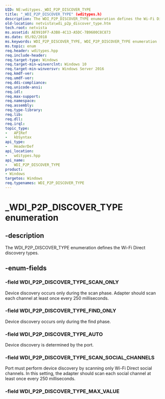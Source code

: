 ```yaml
---
UID: NE:wditypes._WDI_P2P_DISCOVER_TYPE
title: "_WDI_P2P_DISCOVER_TYPE" (wditypes.h)
description: The WDI_P2P_DISCOVER_TYPE enumeration defines the Wi-Fi Direct discovery types.
old-location: netvista\wdi_p2p_discover_type.htm
tech.root: netvista
ms.assetid: AE9910F7-A3B8-4C13-A5DC-7B9600C8C873
ms.date: 05/02/2018
ms.keywords: WDI_P2P_DISCOVER_TYPE, WDI_P2P_DISCOVER_TYPE enumeration [Device and Driver Installation], WDI_P2P_DISCOVER_TYPE_AUTO, WDI_P2P_DISCOVER_TYPE_FIND_ONLY, WDI_P2P_DISCOVER_TYPE_SCAN_ONLY, WDI_P2P_DISCOVER_TYPE_SCAN_SOCIAL_CHANNELS, _WDI_P2P_DISCOVER_TYPE, netvista.wdi_p2p_discover_type, netvista.wifi_p2p_discover_type, wditypes/WDI_P2P_DISCOVER_TYPE, wditypes/WDI_P2P_DISCOVER_TYPE_AUTO, wditypes/WDI_P2P_DISCOVER_TYPE_FIND_ONLY, wditypes/WDI_P2P_DISCOVER_TYPE_SCAN_ONLY, wditypes/WDI_P2P_DISCOVER_TYPE_SCAN_SOCIAL_CHANNELS
ms.topic: enum
req.header: wditypes.hpp
req.include-header: 
req.target-type: Windows
req.target-min-winverclnt: Windows 10
req.target-min-winversvr: Windows Server 2016
req.kmdf-ver: 
req.umdf-ver: 
req.ddi-compliance: 
req.unicode-ansi: 
req.idl: 
req.max-support: 
req.namespace: 
req.assembly: 
req.type-library: 
req.lib: 
req.dll: 
req.irql: 
topic_type:
-	APIRef
-	kbSyntax
api_type:
-	HeaderDef
api_location:
-	wditypes.hpp
api_name:
-	WDI_P2P_DISCOVER_TYPE
product:
- Windows
targetos: Windows
req.typenames: WDI_P2P_DISCOVER_TYPE
---
```


# _WDI_P2P_DISCOVER_TYPE enumeration


## -description


The WDI_P2P_DISCOVER_TYPE enumeration defines the Wi-Fi Direct discovery types.


## -enum-fields




### -field WDI_P2P_DISCOVER_TYPE_SCAN_ONLY

Device discovery occurs only during the scan phase. Adapter should scan each channel at least once every 250 milliseconds.


### -field WDI_P2P_DISCOVER_TYPE_FIND_ONLY

Device discovery occurs only during the find phase.


### -field WDI_P2P_DISCOVER_TYPE_AUTO

Device discovery is determined by the port.


### -field WDI_P2P_DISCOVER_TYPE_SCAN_SOCIAL_CHANNELS

Port must perform device discovery by scanning only Wi-Fi Direct social channels. In this setting, the adapter should scan each social channel at least once every 250 milliseconds.


### -field WDI_P2P_DISCOVER_TYPE_MAX_VALUE



